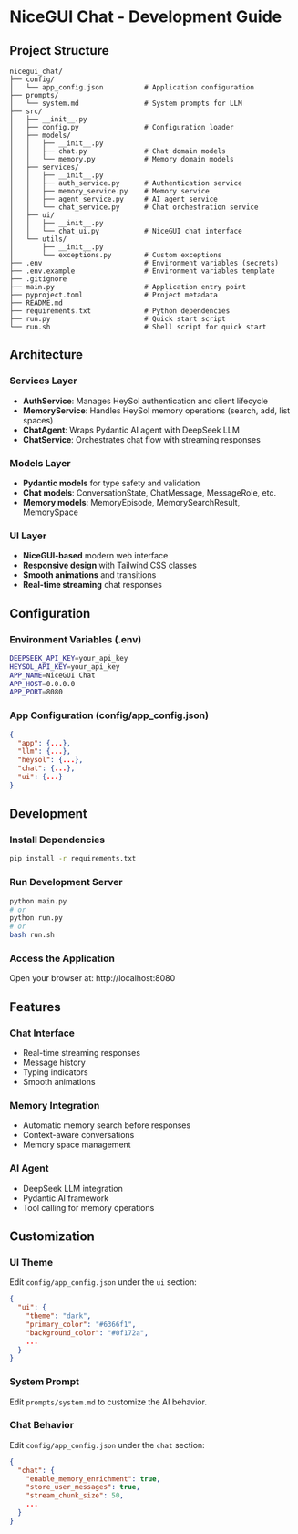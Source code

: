 # NiceGUI Chat - Development Guide

## Project Structure

```
nicegui_chat/
├── config/
│   └── app_config.json          # Application configuration
├── prompts/
│   └── system.md                # System prompts for LLM
├── src/
│   ├── __init__.py
│   ├── config.py                # Configuration loader
│   ├── models/
│   │   ├── __init__.py
│   │   ├── chat.py              # Chat domain models
│   │   └── memory.py            # Memory domain models
│   ├── services/
│   │   ├── __init__.py
│   │   ├── auth_service.py      # Authentication service
│   │   ├── memory_service.py    # Memory service
│   │   ├── agent_service.py     # AI agent service
│   │   └── chat_service.py      # Chat orchestration service
│   ├── ui/
│   │   ├── __init__.py
│   │   └── chat_ui.py           # NiceGUI chat interface
│   └── utils/
│       ├── __init__.py
│       └── exceptions.py        # Custom exceptions
├── .env                         # Environment variables (secrets)
├── .env.example                 # Environment variables template
├── .gitignore
├── main.py                      # Application entry point
├── pyproject.toml               # Project metadata
├── README.md
├── requirements.txt             # Python dependencies
├── run.py                       # Quick start script
└── run.sh                       # Shell script for quick start
```

## Architecture

### Services Layer
- **AuthService**: Manages HeySol authentication and client lifecycle
- **MemoryService**: Handles HeySol memory operations (search, add, list spaces)
- **ChatAgent**: Wraps Pydantic AI agent with DeepSeek LLM
- **ChatService**: Orchestrates chat flow with streaming responses

### Models Layer
- **Pydantic models** for type safety and validation
- **Chat models**: ConversationState, ChatMessage, MessageRole, etc.
- **Memory models**: MemoryEpisode, MemorySearchResult, MemorySpace

### UI Layer
- **NiceGUI-based** modern web interface
- **Responsive design** with Tailwind CSS classes
- **Smooth animations** and transitions
- **Real-time streaming** chat responses

## Configuration

### Environment Variables (.env)
```bash
DEEPSEEK_API_KEY=your_api_key
HEYSOL_API_KEY=your_api_key
APP_NAME=NiceGUI Chat
APP_HOST=0.0.0.0
APP_PORT=8080
```

### App Configuration (config/app_config.json)
```json
{
  "app": {...},
  "llm": {...},
  "heysol": {...},
  "chat": {...},
  "ui": {...}
}
```

## Development

### Install Dependencies
```bash
pip install -r requirements.txt
```

### Run Development Server
```bash
python main.py
# or
python run.py
# or
bash run.sh
```

### Access the Application
Open your browser at: http://localhost:8080

## Features

### Chat Interface
- Real-time streaming responses
- Message history
- Typing indicators
- Smooth animations

### Memory Integration
- Automatic memory search before responses
- Context-aware conversations
- Memory space management

### AI Agent
- DeepSeek LLM integration
- Pydantic AI framework
- Tool calling for memory operations

## Customization

### UI Theme
Edit `config/app_config.json` under the `ui` section:
```json
{
  "ui": {
    "theme": "dark",
    "primary_color": "#6366f1",
    "background_color": "#0f172a",
    ...
  }
}
```

### System Prompt
Edit `prompts/system.md` to customize the AI behavior.

### Chat Behavior
Edit `config/app_config.json` under the `chat` section:
```json
{
  "chat": {
    "enable_memory_enrichment": true,
    "store_user_messages": true,
    "stream_chunk_size": 50,
    ...
  }
}
```
